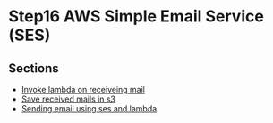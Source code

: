 # Step16 AWS Simple Email Service (SES)

## Sections

- [Invoke lambda on receiveing mail](./invoke-lambda-on-receiveing-mail)
- [Save received mails in s3](./save-received-mails-in-s3)
- [Sending email using ses and lambda](./sending-email-using-ses-and-lambda)
